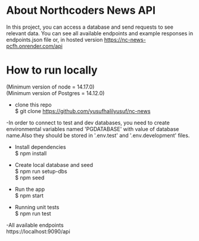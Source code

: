  # About Northcoders News API  
In this project, you can access a database and send requests to see relevant data. You can see all available endpoints and example responses in endpoints.json file or, in hosted version https://nc-news-pcfh.onrender.com/api  


# How to run locally  
(Minimum version of node = 14.17.0)  
(Minimum version of Postgres = 14.12.0)

- clone this repo  
$ git clone https://github.com/yusufhalilyusuf/nc-news  

-In order to connect to test and dev databases, you need to create environmental variables named 'PGDATABASE' with value of database name.Also they should be stored in '.env.test' and '.env.development' files.  

- Install dependencies  
$ npm install  

- Create local database and seed   
$ npm run setup-dbs  
$ npm seed  

- Run the app  
$ npm start  

- Running unit tests  
$ npm run test  

-All available endpoints  
https://localhost:9090/api   




